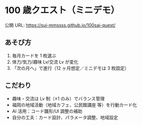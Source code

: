 # 100 歳クエスト（ミニデモ）

公開 URL: https://sui-mmssss.github.io/100sai-quest/

## あそび方

1. 毎月カードを 1 枚選ぶ
2. 体力/気力/趣味 Lv/交流 Lv が変化
3. 「次の月へ」で進行（12 ヶ月想定／ミニデモは 3 枚固定）

## こだわり

- 趣味・交流は Lv 制（±1 のみ）でバランス管理
- 福岡の地域活動（地域カフェ、公民館講座 等）を行動カード化
- AI 活用：コード雛形/UI 調整の補助
- 自分の工夫：カード設計、パラメータ調整、地域設定
